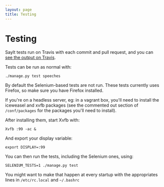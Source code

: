 ```yaml
---
layout: page
title: Testing
---
```


Testing
=======

SayIt tests run on Travis with each commit and pull request, and you
can [see the output on Travis](https://travis-ci.org/mysociety/sayit).

Tests can be run as normal with:

    ./manage.py test speeches

By default the Selenium-based tests are not run. These tests currently uses
Firefox, so make sure you have Firefox installed.

If you're on a headless server, eg: in a vagrant box, you'll need to install
the iceweasel and xvfb packages (see the commented out section of
`/conf/packages` for the packages you'll need to install).

After installing them, start Xvfb with:

    Xvfb :99 -ac &

And export your display variable:

    export DISPLAY=:99

You can then run the tests, including the Selenium ones, using:

    SELENIUM_TESTS=1 ./manage.py test

You might want to make that happen at every startup with the appropriates lines
in `/etc/rc.local` and `~/.bashrc`
